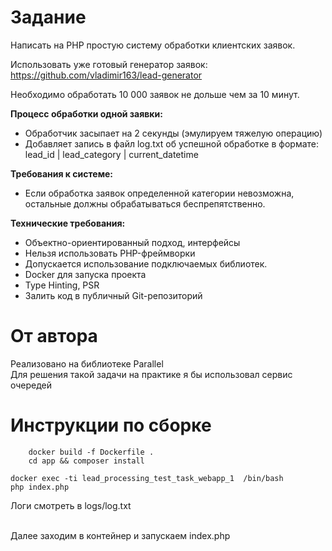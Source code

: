 <h1>Задание</h1>
Написать на PHP простую систему обработки клиентских заявок.

Использовать уже готовый генератор заявок:
https://github.com/vladimir163/lead-generator

Необходимо обработать 10 000 заявок не дольше чем за 10 минут.

<b>Процесс обработки одной заявки:</b>
<ul>
<li>Обработчик засыпает на 2 секунды (эмулируем тяжелую операцию)</li>
<li>Добавляет запись в файл log.txt об успешной обработке в формате:<br />
lead_id | lead_category | current_datetime</li>
</ul>

<b>Требования к системе:</b>
<ul>
<li>Если обработка заявок определенной категории невозможна, остальные должны обрабатываться беспрепятственно.</li>
</ul>


<b>Технические требования:</b>
<ul>
<li>Объектно-ориентированный подход, интерфейсы</li>
<li>Нельзя использовать PHP-фреймворки</li>
<li>Допускается использование подключаемых библиотек.</li>
<li>Docker для запуска проекта</li>
<li>Type Hinting, PSR</li>
<li>Залить код в публичный Git-репозиторий</li>
</ul>

<h1>От автора</h1>
Реализовано на библиотеке Parallel<br />
Для решения такой задачи на практике я бы использовал сервис очередей

<h1>Инструкции по сборке</h1>

```
    docker build -f Dockerfile .
    cd app && composer install
```

```
docker exec -ti lead_processing_test_task_webapp_1  /bin/bash
php index.php
```
Логи смотреть в logs/log.txt

<br />
Далее заходим в контейнер и запускаем index.php